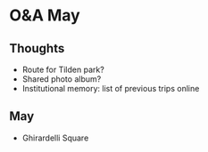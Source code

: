 # O&A May

## Thoughts

* Route for Tilden park?
* Shared photo album?
* Institutional memory: list of previous trips online


## May

* Ghirardelli Square





